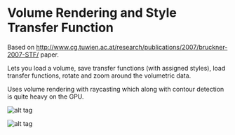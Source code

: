 Volume Rendering and Style Transfer Function
======

Based on  http://www.cg.tuwien.ac.at/research/publications/2007/bruckner-2007-STF/ paper.

Lets you load a volume, save transfer functions (with assigned styles), load transfer functions, rotate and zoom around the volumetric data.

Uses volume rendering with raycasting which along with contour detection is quite heavy on the GPU.

![alt tag](https://raw.githubusercontent.com/jose-villegas/StyleTransferFunction/master/FGC_T3/images/screenshot1.png)

![alt tag](https://raw.githubusercontent.com/jose-villegas/StyleTransferFunction/master/FGC_T3/images/screenshot1.jpg)
